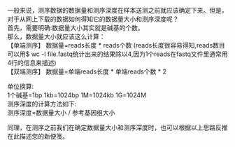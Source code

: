   
一般来说，测序数据的数据量和测序深度在样本送测之前就应该确定下来。但是，对于从网上下载的数据如何得知它的数据量大小和测序深度呢？  
首先，需要明确:数据量大小其实就是碱基的个数。  
那么，数据量大小就应该这么计算：  
【单端测序】 数据量=reads长度 * reads个数 (reads长度很容易得知,reads数目可以用$ wc -l
file.fastq统计出来的结果除以4,因为1个reads在fastq文件里通常用4行的信息来描述)  
【双端测序】 数据量=单端reads长度 * 单端reads个数 * 2  
  
单位换算:  
1个碱基=1bp 1kb=1024bp 1M=1024kb 1G=1024M  
测序深度的计算方法如下:  
测序深度=数据量大小 / 参考基因组大小  
  
同理，在测序之前我们在确定数据量大小和测序深度时，也可以根据以上思路反推在此描述您的新便笺。

